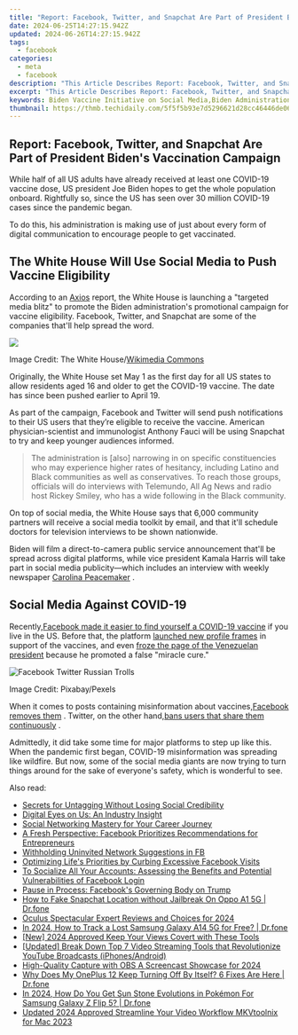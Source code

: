 ```yaml
---
title: "Report: Facebook, Twitter, and Snapchat Are Part of President Biden's Vaccination Campaign"
date: 2024-06-25T14:27:15.942Z
updated: 2024-06-26T14:27:15.942Z
tags:
  - facebook
categories:
  - meta
  - facebook
description: "This Article Describes Report: Facebook, Twitter, and Snapchat Are Part of President Biden's Vaccination Campaign"
excerpt: "This Article Describes Report: Facebook, Twitter, and Snapchat Are Part of President Biden's Vaccination Campaign"
keywords: Biden Vaccine Initiative on Social Media,Biden Administration Social Media Strategy,Facebook Role in US Vaccination Efforts,Twitter for COVID-19 Vaccination Promotion,Snapchat and Public Health Outreach by the White House,President Biden's Digital Campaign for Vaccinations,Social Media Advocacy in US COVID-19 Response
thumbnail: https://thmb.techidaily.com/5f5f5b93e7d5296621d28cc46446de06ad76f2671bd83441f8c16419df01fcdb.jpg
---
```


## Report: Facebook, Twitter, and Snapchat Are Part of President Biden's Vaccination Campaign

 While half of all US adults have already received at least one COVID-19 vaccine dose, US president Joe Biden hopes to get the whole population onboard. Rightfully so, since the US has seen over 30 million COVID-19 cases since the pandemic began.

 To do this, his administration is making use of just about every form of digital communication to encourage people to get vaccinated.

## The White House Will Use Social Media to Push Vaccine Eligibility

 According to an [Axios](https://www.axios.com/biden-vaccine-eligibility-push-e438587b-9b34-4b75-9132-7395c2768ed7.html) report, the White House is launching a "targeted media blitz" to promote the Biden administration's promotional campaign for vaccine eligibility. Facebook, Twitter, and Snapchat are some of the companies that'll help spread the word.

![](https://static1.makeuseofimages.com/wordpress/wp-content/uploads/2021/04/biden-and-us-flag.png)

 Image Credit: The White House/[Wikimedia Commons](https://commons.wikimedia.org/wiki/File:President%5Fof%5Fthe%5FUnited%5FStates%5FJoe%5FBiden%5F%282021%29.jpg)

 Originally, the White House set May 1 as the first day for all US states to allow residents aged 16 and older to get the COVID-19 vaccine. The date has since been pushed earlier to April 19.

 As part of the campaign, Facebook and Twitter will send push notifications to their US users that they’re eligible to receive the vaccine. American physician-scientist and immunologist Anthony Fauci will be using Snapchat to try and keep younger audiences informed.

> The administration is \[also\] narrowing in on specific constituencies who may experience higher rates of hesitancy, including Latino and Black communities as well as conservatives. To reach those groups, officials will do interviews with Telemundo, All Ag News and radio host Rickey Smiley, who has a wide following in the Black community.

 On top of social media, the White House says that 6,000 community partners will receive a social media toolkit by email, and that it'll schedule doctors for television interviews to be shown nationwide.

 Biden will film a direct-to-camera public service announcement that'll be spread across digital platforms, while vice president Kamala Harris will take part in social media publicity—which includes an interview with weekly newspaper [Carolina Peacemaker](http://www.peacemakeronline.com/) .

## Social Media Against COVID-19

 Recently,[Facebook made it easier to find yourself a COVID-19 vaccine](https://www.makeuseof.com/facebook-makes-easier-find-covid-19-vaccine/) if you live in the US. Before that, the platform [launched new profile frames](https://www.makeuseof.com/facebooks-latest-profile-frames-encourage-friends-get-covid-19-vaccines/) in support of the vaccines, and even [froze the page of the Venezuelan president](https://www.makeuseof.com/facebook-freezes-president-maduro-page-fake-covid-cure/) because he promoted a false "miracle cure."

![Facebook Twitter Russian Trolls](https://static1.makeuseofimages.com/wordpress/wp-content/uploads/2020/09/facebook-twitter-russian-trolls.jpg)

 Image Credit: Pixabay/Pexels

 When it comes to posts containing misinformation about vaccines,[Facebook removes them](https://www.makeuseof.com/facebook-wont-tolerate-covid19-vaccine-misinformation/) . Twitter, on the other hand,[bans users that share them continuously](https://www.makeuseof.com/twitter-ban-users-continuously-post-covid19-misinformation/) .

 Admittedly, it did take some time for major platforms to step up like this. When the pandemic first began, COVID-19 misinformation was spreading like wildfire. But now, some of the social media giants are now trying to turn things around for the sake of everyone's safety, which is wonderful to see.


<ins class="adsbygoogle"
     style="display:block"
     data-ad-format="autorelaxed"
     data-ad-client="ca-pub-7571918770474297"
     data-ad-slot="1223367746"></ins>



<ins class="adsbygoogle"
     style="display:block"
     data-ad-client="ca-pub-7571918770474297"
     data-ad-slot="8358498916"
     data-ad-format="auto"
     data-full-width-responsive="true"></ins>

<span class="atpl-alsoreadstyle">Also read:</span>
<div><ul>
<li><a href="https://facebook.techidaily.com/secrets-for-untagging-without-losing-social-credibility/"><u>Secrets for Untagging Without Losing Social Credibility</u></a></li>
<li><a href="https://facebook.techidaily.com/digital-eyes-on-us-an-industry-insight/"><u>Digital Eyes on Us: An Industry Insight</u></a></li>
<li><a href="https://facebook.techidaily.com/social-networking-mastery-for-your-career-journey/"><u>Social Networking Mastery for Your Career Journey</u></a></li>
<li><a href="https://facebook.techidaily.com/a-fresh-perspective-facebook-prioritizes-recommendations-for-entrepreneurs/"><u>A Fresh Perspective: Facebook Prioritizes Recommendations for Entrepreneurs</u></a></li>
<li><a href="https://facebook.techidaily.com/withholding-uninvited-network-suggestions-in-fb/"><u>Withholding Uninvited Network Suggestions in FB</u></a></li>
<li><a href="https://facebook.techidaily.com/optimizing-lifes-priorities-by-curbing-excessive-facebook-visits/"><u>Optimizing Life's Priorities by Curbing Excessive Facebook Visits</u></a></li>
<li><a href="https://facebook.techidaily.com/to-socialize-all-your-accounts-assessing-the-benefits-and-potential-vulnerabilities-of-facebook-login/"><u>To Socialize All Your Accounts: Assessing the Benefits and Potential Vulnerabilities of Facebook Login</u></a></li>
<li><a href="https://facebook.techidaily.com/pause-in-process-facebooks-governing-body-on-trump/"><u>Pause in Process: Facebook's Governing Body on Trump</u></a></li>
<li><a href="https://location-social.techidaily.com/how-to-fake-snapchat-location-without-jailbreak-on-oppo-a1-5g-drfone-by-drfone-virtual-android/"><u>How to Fake Snapchat Location without Jailbreak On Oppo A1 5G | Dr.fone</u></a></li>
<li><a href="https://extra-support.techidaily.com/oculus-spectacular-expert-reviews-and-choices-for-2024/"><u>Oculus Spectacular  Expert Reviews and Choices for 2024</u></a></li>
<li><a href="https://android-location-track.techidaily.com/in-2024-how-to-track-a-lost-samsung-galaxy-a14-5g-for-free-drfone-by-drfone-virtual-android/"><u>In 2024, How to Track a Lost Samsung Galaxy A14 5G for Free? | Dr.fone</u></a></li>
<li><a href="https://instagram-video-recordings.techidaily.com/new-2024-approved-keep-your-views-covert-with-these-tools/"><u>[New] 2024 Approved  Keep Your Views Covert with These Tools</u></a></li>
<li><a href="https://youtube-clips.techidaily.com/updated-break-down-top-7-video-streaming-tools-that-revolutionize-youtube-broadcasts-iphonesandroid/"><u>[Updated] Break Down  Top 7 Video Streaming Tools that Revolutionize YouTube Broadcasts (iPhones/Android)</u></a></li>
<li><a href="https://remote-screen-capture.techidaily.com/high-quality-capture-with-obs-a-screencast-showcase-for-2024/"><u>High-Quality Capture with OBS  A Screencast Showcase for 2024</u></a></li>
<li><a href="https://howto.techidaily.com/why-does-my-oneplus-12-keep-turning-off-by-itself-6-fixes-are-here-drfone-by-drfone-fix-android-problems-fix-android-problems/"><u>Why Does My OnePlus 12 Keep Turning Off By Itself? 6 Fixes Are Here | Dr.fone</u></a></li>
<li><a href="https://change-location.techidaily.com/in-2024-how-do-you-get-sun-stone-evolutions-in-pokemon-for-samsung-galaxy-z-flip-5-drfone-by-drfone-virtual-android/"><u>In 2024, How Do You Get Sun Stone Evolutions in Pokémon For Samsung Galaxy Z Flip 5? | Dr.fone</u></a></li>
<li><a href="https://smart-video-creator.techidaily.com/updated-2024-approved-streamline-your-video-workflow-mkvtoolnix-for-mac-2023/"><u>Updated 2024 Approved Streamline Your Video Workflow MKVtoolnix for Mac 2023</u></a></li>
</ul></div>
